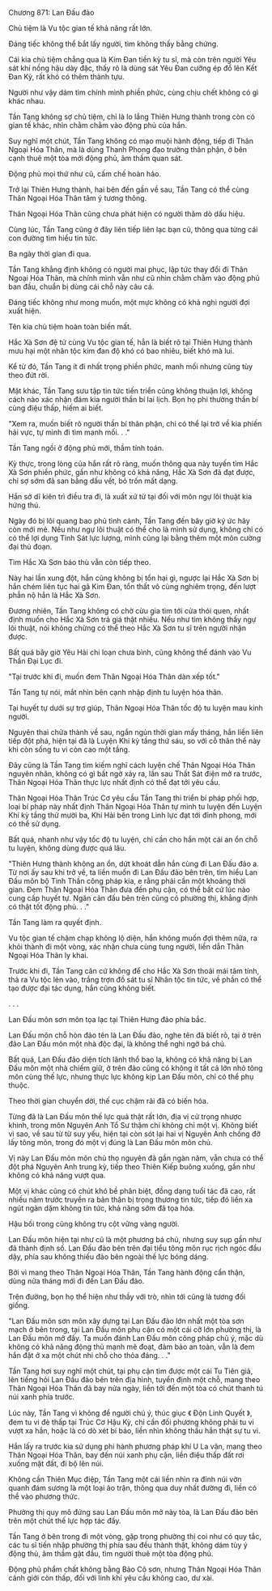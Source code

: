 




Chương 871: Lan Đấu đảo


Chủ tiệm là Vu tộc gian tế khả năng rất lớn.

Đáng tiếc không thể bắt lấy người, tìm không thấy bằng chứng.

Cái kia chủ tiệm chẳng qua là Kim Đan tiền kỳ tu sĩ, mà còn trên người Yêu sát khí nồng hậu dày đặc, thấy rõ là dùng sát Yêu Đan cưỡng ép đổ lên Kết Đan Kỳ, rất khó có thêm thành tựu.

Người như vậy dám tìm chính mình phiền phức, cùng chịu chết không có gì khác nhau.

Tần Tang không sợ chủ tiệm, chỉ là lo lắng Thiên Hưng thành trong còn có gian tế khác, nhìn chằm chằm vào động phủ của hắn.

Suy nghĩ một chút, Tần Tang không có mạo muội hành động, tiếp đi Thân Ngoại Hóa Thân, mà là dùng Thanh Phong đạo trưởng thân phận, ở bên cạnh thuê một tòa mới động phủ, âm thầm quan sát.

Động phủ mọi thứ như cũ, cấm chế hoàn hảo.

Trở lại Thiên Hưng thành, hai bên đến gần về sau, Tần Tang có thể cùng Thân Ngoại Hóa Thân tâm ý tương thông.

Thân Ngoại Hóa Thân cũng chưa phát hiện có người thăm dò dấu hiệu.

Cùng lúc, Tần Tang cũng ở đây liên tiếp liên lạc bạn cũ, thông qua từng cái con đường tìm hiểu tin tức.

Ba ngày thời gian đi qua.

Tần Tang khẳng định không có người mai phục, lập tức thay đổi đi Thân Ngoại Hóa Thân, mà chính mình vẫn như cũ nhìn chằm chằm vào động phủ ban đầu, chuẩn bị dùng cái chỗ này câu cá.

Đáng tiếc không như mong muốn, một mực không có khả nghi người đợi xuất hiện.

Tên kia chủ tiệm hoàn toàn biến mất.

Hắc Xà Sơn đệ tử cùng Vu tộc gian tế, hẳn là biết rõ tại Thiên Hưng thành mưu hại một nhân tộc kim đan độ khó có bao nhiêu, biết khó mà lui.

Kể từ đó, Tần Tang ít đi nhất trọng phiền phức, manh mối nhưng cũng tùy theo đứt rời.

Mặt khác, Tần Tang sưu tập tin tức tiến triển cũng không thuận lợi, không cách nào xác nhận đám kia người thần bí lai lịch. Bọn họ phi thường thần bí cùng điệu thấp, hiếm ai biết.

"Xem ra, muốn biết rõ người thần bí thân phận, chỉ có thể lại trở về kia phiến hải vực, tự mình đi tìm manh mối. . ."

Tần Tang ngồi ở động phủ mới, thầm tính toán.

Kỳ thực, trong lòng của hắn rất rõ ràng, muốn thông qua này tuyến tìm Hắc Xà Sơn phiền phức, gần như không có khả năng, Hắc Xà Sơn đã đạt được, chỉ sợ sớm đã san bằng dấu vết, bỏ trốn mất dạng.

Hắn sở dĩ kiên trì điều tra đi, là xuất xứ từ tại đối với môn ngự lôi thuật kia hứng thú.

Ngày đó bị lôi quang bao phủ tình cảnh, Tần Tang đến bây giờ ký ức hãy còn mới mẻ. Nếu như ngự lôi thuật có thể cho là mình sử dụng, không chỉ có có thể lợi dụng Tinh Sát lực lượng, mình cũng lại bằng thêm một môn cường đại thủ đoạn.

Tìm Hắc Xà Sơn báo thù vẫn còn tiếp theo.

Này hai lần xung đột, hắn cũng không bị tổn hại gì, ngược lại Hắc Xà Sơn bị hắn chém liên tục hai gã Kim Đan, tổn thất vô cùng nghiêm trọng, đến lượt phẫn nộ hẳn là Hắc Xà Sơn.

Đương nhiên, Tần Tang không có chờ cừu gia tìm tới cửa thói quen, nhất định muốn cho Hắc Xà Sơn trả giá thật nhiều. Nếu như tìm không thấy ngự lôi thuật, nói không chừng có thể theo Hắc Xà Sơn tu sĩ trên người nhận được.

Bất quá bây giờ Yêu Hải chi loạn chưa bình, cũng không thể đánh vào Vu Thần Đại Lục đi.

"Tại trước khi đi, muốn đem Thân Ngoại Hóa Thân dàn xếp tốt."

Tần Tang tự nói, mắt nhìn bên cạnh nhập định tu luyện hóa thân.

Tại huyết tự dưới sự trợ giúp, Thân Ngoại Hóa Thân tốc độ tu luyện mau kinh người.

Nguyên thai chửa thành về sau, ngắn ngủn thời gian mấy tháng, hắn liền liên tiếp đột phá, hiện tại đã là Luyện Khí kỳ tầng thứ sáu, so với cỗ thân thể này khi còn sống tu vi còn cao một tầng.

Đây cũng là Tần Tang tìm kiếm nghĩ cách luyện chế Thân Ngoại Hóa Thân nguyên nhân, không có gì bất ngờ xảy ra, lần sau Thất Sát điện mở ra trước, Thân Ngoại Hóa Thân thực lực nhất định có thể đạt tới yêu cầu.

Thân Ngoại Hóa Thân Trúc Cơ yêu cầu Tần Tang thi triển bí pháp phối hợp, loại bí pháp này nhất định Thân Ngoại Hóa Thân tự mình tu luyện đến Luyện Khí kỳ tầng thứ mười ba, Khí Hải bên trong Linh lực đạt tới đỉnh phong, mới có thể sử dụng.

Bất quá, nhanh như vậy tốc độ tu luyện, chỉ cần cho hắn một cái an ổn chỗ tu luyện, không dùng được quá lâu.

"Thiên Hưng thành không an ổn, dứt khoát dẫn hắn cùng đi Lan Đấu đảo a. Từ nơi ấy sau khi trở về, ta liền muốn đi Lan Đấu đảo bên trên, tìm hiểu Lan Đấu môn bộ Tinh Thần công pháp kia, e rằng phải cần một khoảng thời gian. Đem Thân Ngoại Hóa Thân đưa đến phụ cận, có thể bất cứ lúc nào cung cấp huyết tự. Ngăn cản đấu bên trên cũng có phường thị, khẳng định có thật tốt động phủ. . ."

Tần Tang làm ra quyết định.

Vu tộc gian tế chậm chạp không lộ diện, hắn không muốn đợi thêm nữa, ra khỏi thành đi một vòng, xác nhận chưa cùng tung người, liền dẫn Thân Ngoại Hóa Thân ly khai.

Trước khi đi, Tần Tang căn cứ không để cho Hắc Xà Sơn thoải mái tâm tính, thả ra Vu tộc lẻn vào, trắng trợn đồ sát tu sĩ Nhân tộc tin tức, về phần có thể tạo được đại tác dụng, hắn cũng không biết.

. . .

Lan Đấu môn sơn môn tọa lạc tại Thiên Hưng đảo phía bắc.

Lan Đấu môn chỗ hòn đảo tên là Lan Đấu đảo, nghe tên đã biết rõ, tại ở trên đảo Lan Đấu môn một nhà độc đại, là không thể nghi ngờ bá chủ.

Bất quá, Lan Đấu đảo diện tích lãnh thổ bao la, không có khả năng bị Lan Đấu môn một nhà chiếm giữ, ở trên đảo cũng có không ít tất cả lớn nhỏ tông môn cùng thế lực, nhưng thực lực không kịp Lan Đấu môn, chỉ có thể phụ thuộc.

Theo thời gian chuyển dời, thế cục chậm rãi đã có biến hóa.

Từng đã là Lan Đấu môn thế lực quả thật rất lớn, địa vị cử trọng nhược khinh, trong môn Nguyên Anh Tổ Sư thậm chí không chỉ một vị. Không biết vì sao, về sau từ từ suy yếu, hiện tại còn sót lại hai vị Nguyên Anh chống đỡ lấy tông môn, trong đó một vị đúng là Lan Đấu môn môn chủ.

Vị này Lan Đấu môn môn chủ thọ nguyên đã gần ngàn năm, vẫn chưa có thể đột phá Nguyên Anh trung kỳ, tiếp theo Thiên Kiếp buông xuống, gần như không có khả năng vượt qua.

Một vị khác cũng có chút khó bề phân biệt, đồng dạng tuổi tác đã cao, rất nhiều năm trước truyền ra bản thân bị trọng thương tin tức, tiếp đó liền xa ngút ngàn dặm không tin tức, khả năng sớm đã tọa hóa.

Hậu bối trong cũng không trụ cột vững vàng người.

Lan Đấu môn hiện tại như cũ là một phương bá chủ, nhưng suy sụp gần như đã thành định số. Lan Đấu đảo bên trên đại tiểu tông môn rục rịch ngóc đầu dậy, phía sau không thiếu đảo bên ngoài thế lực bóng dáng.

Bởi vì mang theo Thân Ngoại Hóa Thân, Tần Tang hành động cẩn thận, dùng nửa tháng mới đi đến Lan Đấu đảo.

Trên đường, bọn họ thể hiện như thầy với trò, nhìn tới cũng là tương đối giống.

"Lan Đấu môn sơn môn xây dựng tại Lan Đấu đảo lớn nhất một tòa sơn mạch ở bên trong, tại Lan Đấu môn phụ cận có một cái cỡ lớn phường thị, là Lan Đấu môn mở đấy. Ta muốn đánh Lan Đấu môn công pháp chủ ý, mặc dù không có khả năng động thủ mạnh mẽ đoạt, đảm bảo an toàn, vẫn là đem hắn đặt ở xa một chút nhi chỗ cho thỏa đáng. . ."

Tần Tang hơi suy nghĩ một chút, tại phụ cận tìm được một cái Tu Tiên giả, lên tiếng hỏi Lan Đấu đảo bên trên địa hình, tuyển định một chỗ, mang theo Thân Ngoại Hóa Thân đã bay nửa ngày, liền tới đến một tòa có chút thanh tú núi xanh phía trước.

Lúc này, Tần Tang vì không để người chú ý, thúc giục 《 Độn Linh Quyết 》, đem tu vi đè thấp tại Trúc Cơ Hậu Kỳ, chỉ cần đối phương không phải tu vi vượt xa hắn, hoặc là có dò xét bí bảo, liền nhìn không thấu hắn thật sự tu vi.

Hắn lấy ra trước kia sử dụng phi hành phương pháp khí U La vân, mang theo Thân Ngoại Hóa Thân, bay đến núi xanh phụ cận, liền điệu thấp đất rơi xuống mặt đất, đi bộ lên núi.

Không cần Thiên Mục điệp, Tần Tang một cái liền nhìn ra đỉnh núi vờn quanh đám sương là một loại ảo trận, thông qua duy nhất đường đi, liền có thể vào phương thức.

Phường thị quy mô đứng sau Lan Đấu môn mở này tòa, là Lan Đấu đảo bên trên một chút thế lực hợp tác đấy.

Tần Tang ở bên trong đi một vòng, gặp trong phường thị coi như có quy tắc, các tu sĩ tiến nhập phường thị phía sau đều thành thật, không dám tùy ý động thủ, âm thầm gật đầu, tìm người thuê một tòa động phủ.

Động phủ phẩm chất không bằng Bảo Cô sơn, nhưng Thân Ngoại Hóa Thân cảnh giới còn thấp, đối với linh khí yêu cầu không cao, dư xài.




